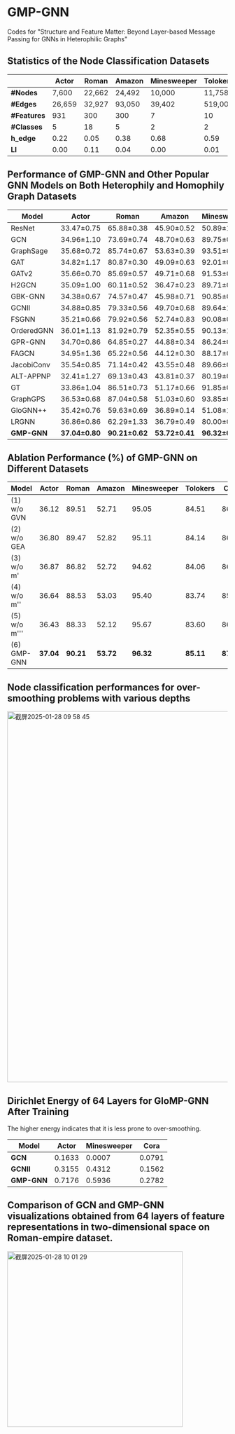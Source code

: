 # GMP-GNN

Codes for "Structure and Feature Matter: Beyond Layer-based Message Passing for GNNs in Heterophilic Graphs"

## Statistics of the Node Classification Datasets

|                 | **Actor** | **Roman** | **Amazon** | **Minesweeper** | **Tolokers** | **Cora** | **Citeseer** | **Pubmed** |
|-----------------|-----------|-----------|------------|-----------------|--------------|----------|--------------|------------|
| **#Nodes**      | 7,600     | 22,662    | 24,492     | 10,000          | 11,758       | 2,708    | 3,327        | 19,717     |
| **#Edges**      | 26,659    | 32,927    | 93,050     | 39,402          | 519,000      | 5,278    | 4,552        | 44,324     |
| **#Features**   | 931       | 300       | 300        | 7               | 10           | 1,433    | 3,703        | 500        |
| **#Classes**    | 5         | 18        | 5          | 2               | 2            | 7        | 6            | 3          |
| **h_edge**| 0.22      | 0.05      | 0.38       | 0.68            | 0.59         | 0.81     | 0.74         | 0.80       |
| **LI**          | 0.00      | 0.11      | 0.04       | 0.00            | 0.01         | 0.59     | 0.45         | 0.41       |



## Performance of GMP-GNN and Other Popular GNN Models on Both Heterophily and Homophily Graph Datasets

| **Model**      | **Actor**                   | **Roman**             | **Amazon**            | **Minesweeper**        | **Tolokers**          | **Cora**              | **Citeseer**          | **Pubmed**            |
|-----------------|----------------------------|-----------------------|-----------------------|------------------------|-----------------------|-----------------------|-----------------------|-----------------------|
| ResNet         | 33.47±0.75                 | 65.88±0.38           | 45.90±0.52           | 50.89±1.39            | 72.95±1.06           | 74.95±2.09           | 72.90±1.70           | 86.78±0.38           |
| GCN            | 34.96±1.10                 | 73.69±0.74           | 48.70±0.63           | 89.75±0.52            | 83.64±0.67           | 86.60±0.95           | 75.88±1.52           | 88.18±0.50           |
| GraphSage      | 35.68±0.72                 | 85.74±0.67           | 53.63±0.39           | 93.51±0.57            | 82.43±0.44           | 86.66±1.42           | 76.29±1.88           | 88.83±0.50           |
| GAT            | 34.82±1.17                 | 80.87±0.30           | 49.09±0.63           | 92.01±0.68            | 83.70±0.47           | 86.80±1.02           | 75.93±1.38           | 87.82±0.43           |
| GATv2          | 35.66±0.70                 | 85.69±0.57           | 49.71±0.68           | 91.53±0.66            | 82.93±0.62           | 86.73±1.15           | 75.86±1.73           | 87.81±0.52           |
| H2GCN          | 35.09±1.00                 | 60.11±0.52           | 36.47±0.23           | 89.71±0.31            | 73.35±0.01           | 87.12±0.81           | 77.04±1.15           | 88.53±0.42           |
| GBK-GNN        | 34.38±0.67                 | 74.57±0.47           | 45.98±0.71           | 90.85±0.58            | 81.01±0.67           | 86.74±0.74           | 76.15±2.02           | 88.79±0.53           |
| GCNII          | 34.88±0.85                 | 79.33±0.56           | 49.70±0.68           | 89.64±1.18            | 84.89±0.54           | 86.12±0.88           | 76.24±1.83           | 88.80±0.43           |
| FSGNN          | 35.21±0.66                 | 79.92±0.56           | 52.74±0.83           | 90.08±0.70            | 82.76±0.61           | 85.49±1.15           | 75.65±1.42           | 89.31±0.37           |
| OrderedGNN     | 36.01±1.13                 | 81.92±0.79           | 52.35±0.55           | 90.13±1.77            | 81.85±0.87           | 86.96±1.44           | 75.48±1.73           | 89.07±0.52           |
| GPR-GNN        | 34.70±0.86                 | 64.85±0.27           | 44.88±0.34           | 86.24±0.61            | 72.94±0.97           | 87.63±1.59           | 77.15±1.67           | 88.58±0.48           |
| FAGCN          | 34.95±1.36                 | 65.22±0.56           | 44.12±0.30           | 88.17±0.73            | 77.75±1.05           | 87.89±0.85           | 76.35±1.12           | 89.32±0.28           |
| JacobiConv     | 35.54±0.85                 | 71.14±0.42           | 43.55±0.48           | 89.66±0.40            | 68.66±0.65           | 86.76±0.98           | 76.42±1.36           | 89.02±0.39           |
| ALT-APPNP      | 32.41±1.27                 | 69.13±0.43           | 43.81±0.37           | 80.19±0.26            | 78.60±0.62           | 85.01±0.86           | 73.54±0.60           | 89.06±0.48           |
| GT             | 33.86±1.04                 | 86.51±0.73           | 51.17±0.66           | 91.85±0.76            | 83.23±0.64           | 86.76±1.30           | 75.80±1.53           | 87.17±0.58           |
| GraphGPS       | 36.53±0.68                 | 87.04±0.58           | 51.03±0.60           | 93.85±0.41            | 84.81±0.86           | 86.56±1.01           | 76.02±1.17           | 88.94±0.57           |
| GloGNN++       | 35.42±0.76                 | 59.63±0.69           | 36.89±0.14           | 51.08±1.23            | 73.39±1.17           | **88.33±1.09**        | **77.22±1.78**        | 89.24±0.39           |
| LRGNN          | 36.86±0.86                 | 62.29±1.33           | 36.79±0.49           | 80.00±0.00            | 78.51±0.38           | 88.26±1.02           | 75.19±1.51           | 89.26±0.62           |
| **GMP-GNN**    | **37.04±0.80**             | **90.21±0.62**       | **53.72±0.41**       | **96.32±0.42**        | **85.11±0.64**       | 87.53±1.32           | 76.87±1.12           | **89.72±0.37**       |


## Ablation Performance (%) of GMP-GNN on Different Datasets

| **Model**         | **Actor**    | **Roman**    | **Amazon**   | **Minesweeper** | **Tolokers**  | **Cora**     | **Citeseer** | **Pubmed**   |
|--------------------|--------------|--------------|--------------|-----------------|---------------|--------------|--------------|--------------|
| (1) w/o GVN       | 36.12        | 89.51        | 52.71        | 95.05           | 84.51         | 86.57        | 75.84        | 88.80        |
| (2) w/o GEA       | 36.80        | 89.47        | 52.82        | 95.11           | 84.14         | 86.46        | 75.21        | 89.12        |
| (3) w/o m'  | 36.87        | 86.82        | 52.72        | 94.62           | 84.06         | 86.31        | 75.72        | 89.48        |
| (4) w/o m'' | 36.64        | 88.53        | 53.03        | 95.40           | 83.74         | 85.71        | 75.47        | 88.95        |
| (5) w/o m''' | 36.43        | 88.33        | 52.12        | 95.67           | 83.60         | 86.92        | 75.32        | 88.84        |
| (6) GMP-GNN        | **37.04**   | **90.21**    | **53.72**    | **96.32**       | **85.11**     | **87.53**    | **76.87**    | **89.72**    |


## Node classification performances for over-smoothing problems with various depths
<img width="847" alt="截屏2025-01-28 09 58 45" src="https://github.com/user-attachments/assets/7dedeae6-6718-40e7-a50d-872781aa04bb" />

## Dirichlet Energy of 64 Layers for GloMP-GNN After Training

The higher energy indicates that it is less prone to over-smoothing.

| **Model**       | **Actor**   | **Minesweeper** | **Cora**    |
|------------------|-------------|-----------------|-------------|
| **GCN**         | 0.1633      | 0.0007          | 0.0791      |
| **GCNII**       | 0.3155      | 0.4312          | 0.1562      |
| **GMP-GNN**   | 0.7176      | 0.5936          | 0.2782      |


## Comparison of GCN and GMP-GNN visualizations obtained from 64 layers of feature representations in two-dimensional space on Roman-empire dataset.
<img width="401" alt="截屏2025-01-28 10 01 29" src="https://github.com/user-attachments/assets/8935ac75-9e27-47eb-8d8f-89b1587b823b" />

